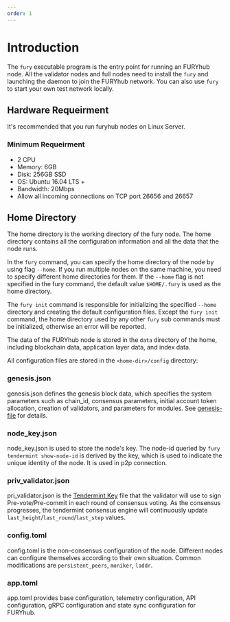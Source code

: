 ```yaml
---
order: 1
---
```


# Introduction

The `fury` executable program is the entry point for running an FURYhub node. All the validator nodes and full nodes need to install the `fury` and launching the daemon to join the FURYhub network. You can also use `fury` to start your own test network locally.

## Hardware Requeirment

It's recommended that you run furyhub nodes on Linux Server.

### Minimum Requeirment

- 2 CPU
- Memory: 6GB
- Disk: 256GB SSD
- OS: Ubuntu 16.04 LTS +
- Bandwidth: 20Mbps
- Allow all incoming connections on TCP port 26656 and 26657

## Home Directory

The home directory is the working directory of the fury node. The home directory contains all the configuration information and all the data that the node runs.

In the `fury` command, you can specify the home directory of the node by using flag `--home`. If you run multiple nodes on the same machine, you need to specify different home directories for them. If the `--home` flag is not specified in the fury command, the default value `$HOME/.fury` is used as the home directory.

The `fury init` command is responsible for initializing the specified `--home` directory and creating the default configuration files. Except the `fury init` command, the home directory used by any other `fury` sub commands must be initialized, otherwise an error will be reported.

The data of the FURYhub node is stored in the `data` directory of the home, including blockchain data, application layer data, and index data.

All configuration files are stored in the `<home-dir>/config` directory:

### genesis.json

genesis.json defines the genesis block data, which specifies the system parameters such as chain_id, consensus parameters, initial account token allocation, creation of validators, and parameters for modules. See [genesis-file](../concepts/genesis-file.md) for details.

### node_key.json

node_key.json is used to store the node's key. The node-id queried by `fury tendermint show-node-id` is derived by the key, which is used to indicate the unique identity of the node. It is used in p2p connection.

### priv_validator.json

pri_validator.json is the [Tendermint Key](../concepts/validator-faq.md#tendermint-key) file that the validator will use to sign Pre-vote/Pre-commit in each round of consensus voting. As the consensus progresses, the tendermint consensus engine will continuously update `last_height`/`last_round`/`last_step` values.

### config.toml

config.toml is the non-consensus configuration of the node. Different nodes can configure themselves according to their own situation. Common modifications are `persistent_peers`, `moniker`, `laddr`.

### app.toml

app.toml provides base configuration, telemetry configuration, API configuration, gRPC configuration and state sync configuration for FURYhub.
